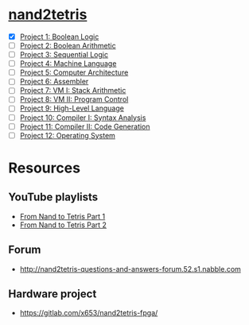 # [nand2tetris](https://www.nand2tetris.org)

- [x] [Project 1: Boolean Logic](https://github.com/felipeog/nand2tetris/tree/main/projects/01#readme)
- [ ] [Project 2: Boolean Arithmetic](https://github.com/felipeog/nand2tetris/tree/main/projects/02#readme)
- [ ] [Project 3: Sequential Logic](https://github.com/felipeog/nand2tetris/tree/main/projects/03#readme)
- [ ] [Project 4: Machine Language](https://github.com/felipeog/nand2tetris/tree/main/projects/04#readme)
- [ ] [Project 5: Computer Architecture](https://github.com/felipeog/nand2tetris/tree/main/projects/05#readme)
- [ ] [Project 6: Assembler](https://github.com/felipeog/nand2tetris/tree/main/projects/06#readme)
- [ ] [Project 7: VM I: Stack Arithmetic](https://github.com/felipeog/nand2tetris/tree/main/projects/07#readme)
- [ ] [Project 8: VM II: Program Control](https://github.com/felipeog/nand2tetris/tree/main/projects/08#readme)
- [ ] [Project 9: High-Level Language](https://github.com/felipeog/nand2tetris/tree/main/projects/09#readme)
- [ ] [Project 10: Compiler I: Syntax Analysis](https://github.com/felipeog/nand2tetris/tree/main/projects/10#readme)
- [ ] [Project 11: Compiler II: Code Generation](https://github.com/felipeog/nand2tetris/tree/main/projects/11#readme)
- [ ] [Project 12: Operating System](https://github.com/felipeog/nand2tetris/tree/main/projects/12#readme)

# Resources

## YouTube playlists

- [From Nand to Tetris Part 1](https://youtube.com/playlist?list=PLrDd_kMiAuNmSb-CKWQqq9oBFN_KNMTaI)
- [From Nand to Tetris Part 2](https://youtube.com/playlist?list=PLrDd_kMiAuNmllp9vuPqCuttC1XL9VyVh)

## Forum

- http://nand2tetris-questions-and-answers-forum.52.s1.nabble.com

## Hardware project

- https://gitlab.com/x653/nand2tetris-fpga/
